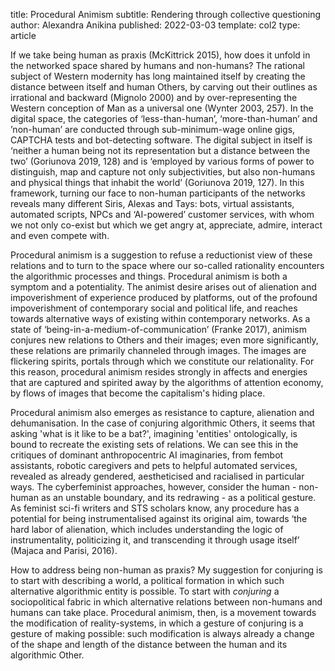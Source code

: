 ﻿title: Procedural Animism
subtitle: Rendering through collective questioning
author: Alexandra Anikina
published: 2022-03-03
template: col2
type: article



If we take being human as praxis (McKittrick 2015), how does it unfold in the networked space shared by humans and non-humans? The rational subject of Western modernity has long maintained itself by creating the distance between itself and human Others, by carving out their outlines as irrational and backward (Mignolo 2000) and by over-representing the Western conception of Man as a universal one (Wynter 2003, 257). In the digital space, the categories of ‘less-than-human’, ‘more-than-human’ and ’non-human’ are conducted through sub-minimum-wage online gigs, CAPTCHA tests and bot-detecting software. The digital subject in itself is ‘neither a human being not its representation but a distance between the two’ (Goriunova 2019, 128) and is ‘employed by various forms of power to distinguish, map and capture not only subjectivities, but also non-humans and physical things that inhabit the world’ (Goriunova 2019, 127). In this framework, turning our face to non-human participants of the networks  reveals many different Siris, Alexas and Tays: bots, virtual assistants, automated scripts, NPCs and ‘AI-powered’ customer services, with whom we not only co-exist but which we get angry at, appreciate, admire, interact and even compete with.

Procedural animism is a suggestion to refuse a reductionist view of these relations and to turn to the space where our so-called rationality encounters the algorithmic processes and things. Procedural animism is both a symptom and a potentiality. The animist desire arises out of alienation and impoverishment of experience produced by platforms, out of the profound impoverishment of contemporary social and political life, and reaches towards alternative ways of existing within contemporary networks. As a state of ‘being-in-a-medium-of-communication’ (Franke 2017), animism conjures new relations to Others and their images; even more significantly, these relations are primarily channeled through images. The images are flickering spirits, portals through which we constitute our relationality. For this reason, procedural animism resides strongly in affects and energies that are captured and spirited away by the algorithms of attention economy, by flows of images that become the capitalism's hiding place.

Procedural animism also emerges as resistance to capture, alienation and dehumanisation. In the case of conjuring algorithmic Others, it seems that asking 'what is it like to be a bat?', imagining 'entities' ontologically, is bound to recreate the existing sets of relations. We can see this in the critiques of dominant anthropocentric AI imaginaries, from fembot assistants, robotic caregivers and pets to helpful automated services, revealed as already gendered, aestheticised and racialised in particular ways. The cyberfeminist approaches, however, consider the human - non-human as an unstable boundary, and its redrawing - as a political gesture. As feminist sci-fi writers and STS scholars know, any procedure has a potential for being instrumentalised against its original aim, towards ‘the hard labor of alienation, which includes understanding the logic of instrumentality, politicizing it, and transcending it through usage itself’ (Majaca and Parisi, 2016).

How to address being non-human as praxis? My suggestion for conjuring is to start with describing a world, a political formation in which such alternative algorithmic entity is possible. To start with _conjuring_ a sociopolitical fabric in which alternative relations between non-humans and humans can take place. Procedural animism, then, is a movement towards the modification of reality-systems, in which a gesture of conjuring is a gesture of making possible: such modification is always already a change of the shape and length of the distance between the human and its algorithmic Other. 

